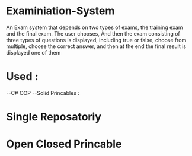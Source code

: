 # Examiniation-System
An Exam system that depends on two types of exams, the training exam and the final exam. The user chooses, And then the exam consisting of three types of questions is displayed, including true or false, choose from multiple, choose the correct answer, and then at the end the final result is displayed one of them  

# Used : 
--C# OOP 
--Solid Princables :
# Single Reposatoriy
# Open Closed Princable
